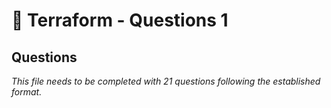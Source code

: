 # 🔧 Terraform - Questions 1

## Questions

*This file needs to be completed with 21 questions following the established format.*
